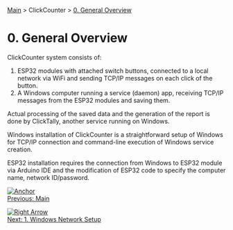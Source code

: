 [Main](../README.md) > ClickCounter > [0. General Overview](0%20General%20Overview.md)

# 0. General Overview

ClickCounter system consists of:

1. ESP32 modules with attached switch buttons, connected to a local network via WiFi and sending TCP/IP messages on each click of the button.
2. A Windows computer running a service (daemon) app, receiving TCP/IP messages from the ESP32 modules and saving them.

Actual processing of the saved data and the generation of the report is done by ClickTally, another service running on Windows.

Windows installation of ClickCounter is a straightforward setup of Windows for TCP/IP connection and command-line execution of Windows service creation.

ESP32 installation requires the connection from Windows to ESP32 module via Arduino IDE and the modification of ESP32 code to specify the computer name, network ID/password.

[![Anchor](https://github.githubassets.com/images/icons/emoji/unicode/2693.png?v8)](../README.md)\
[Previous: Main](../README.md)

[![Right Arrow](https://github.githubassets.com/images/icons/emoji/unicode/27a1.png?v8)](1%20Windows%20Network%20Setup.md)\
[Next: 1. Windows Network Setup](1%20Windows%20Network%20Setup.md)
